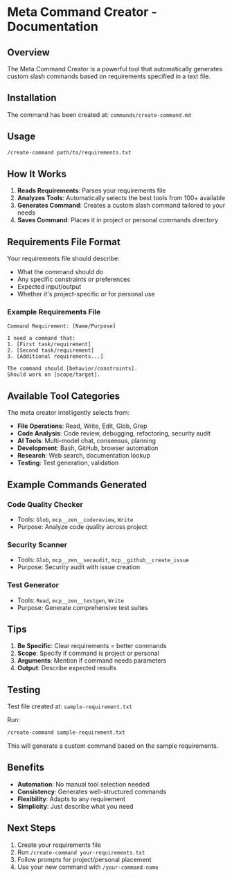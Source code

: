# Meta Command Creator - Documentation

## Overview
The Meta Command Creator is a powerful tool that automatically generates custom slash commands based on requirements specified in a text file.

## Installation
The command has been created at: `commands/create-command.md`

## Usage

```bash
/create-command path/to/requirements.txt
```

## How It Works

1. **Reads Requirements**: Parses your requirements file
2. **Analyzes Tools**: Automatically selects the best tools from 100+ available
3. **Generates Command**: Creates a custom slash command tailored to your needs
4. **Saves Command**: Places it in project or personal commands directory

## Requirements File Format

Your requirements file should describe:
- What the command should do
- Any specific constraints or preferences
- Expected input/output
- Whether it's project-specific or for personal use

### Example Requirements File

```text
Command Requirement: [Name/Purpose]

I need a command that:
1. [First task/requirement]
2. [Second task/requirement]
3. [Additional requirements...]

The command should [behavior/constraints].
Should work on [scope/target].
```

## Available Tool Categories

The meta creator intelligently selects from:

- **File Operations**: Read, Write, Edit, Glob, Grep
- **Code Analysis**: Code review, debugging, refactoring, security audit
- **AI Tools**: Multi-model chat, consensus, planning
- **Development**: Bash, GitHub, browser automation
- **Research**: Web search, documentation lookup
- **Testing**: Test generation, validation

## Example Commands Generated

### Code Quality Checker
- Tools: `Glob`, `mcp__zen__codereview`, `Write`
- Purpose: Analyze code quality across project

### Security Scanner
- Tools: `Glob`, `mcp__zen__secaudit`, `mcp__github__create_issue`
- Purpose: Security audit with issue creation

### Test Generator
- Tools: `Read`, `mcp__zen__testgen`, `Write`
- Purpose: Generate comprehensive test suites

## Tips

1. **Be Specific**: Clear requirements = better commands
2. **Scope**: Specify if command is project or personal
3. **Arguments**: Mention if command needs parameters
4. **Output**: Describe expected results

## Testing

Test file created at: `sample-requirement.txt`

Run:
```bash
/create-command sample-requirement.txt
```

This will generate a custom command based on the sample requirements.

## Benefits

- **Automation**: No manual tool selection needed
- **Consistency**: Generates well-structured commands
- **Flexibility**: Adapts to any requirement
- **Simplicity**: Just describe what you need

## Next Steps

1. Create your requirements file
2. Run `/create-command your-requirements.txt`
3. Follow prompts for project/personal placement
4. Use your new command with `/your-command-name`
